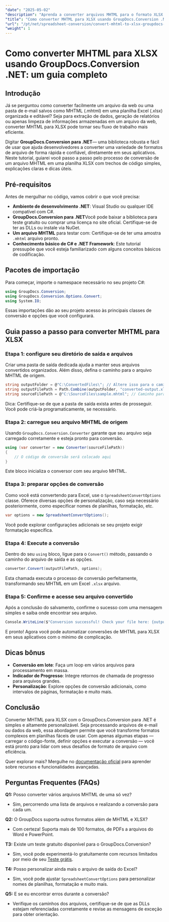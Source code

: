 ```yaml
---
"date": "2025-05-02"
"description": "Aprenda a converter arquivos MHTML para o formato XLSX do Excel com eficiência usando o GroupDocs.Conversion .NET. Siga este guia completo para obter instruções passo a passo e práticas recomendadas."
"title": "Como converter MHTML para XLSX usando GroupDocs.Conversion .NET - Um guia completo"
"url": "/pt/net/spreadsheet-conversion/convert-mhtml-to-xlsx-groupdocs-net/"
"weight": 1
---
```


# Como converter MHTML para XLSX usando GroupDocs.Conversion .NET: um guia completo

## Introdução

Já se perguntou como converter facilmente um arquivo da web ou uma pasta de e-mail salvos como MHTML (.mhtml) em uma planilha Excel (.xlsx) organizada e editável? Seja para extração de dados, geração de relatórios ou apenas limpeza de informações armazenadas em um arquivo da web, converter MHTML para XLSX pode tornar seu fluxo de trabalho mais eficiente.

Digitar **GroupDocs.Conversion para .NET**— uma biblioteca robusta e fácil de usar que ajuda desenvolvedores a converter uma variedade de formatos de arquivo de forma rápida e confiável, diretamente em seus aplicativos. Neste tutorial, guiarei você passo a passo pelo processo de conversão de um arquivo MHTML em uma planilha XLSX com trechos de código simples, explicações claras e dicas úteis.


## Pré-requisitos

Antes de mergulhar no código, vamos cobrir o que você precisa:

- **Ambiente de desenvolvimento .NET**: Visual Studio ou qualquer IDE compatível com C#.
- **GroupDocs.Conversion para .NET**Você pode baixar a biblioteca para teste gratuito ou comprar uma licença no site oficial. Certifique-se de ter as DLLs ou instale via NuGet.
- **Um arquivo MHTML** para testar com: Certifique-se de ter uma amostra `.mhtml` arquivo pronto.
- **Conhecimento básico de C# e .NET Framework**: Este tutorial pressupõe que você esteja familiarizado com alguns conceitos básicos de codificação.


## Pacotes de importação

Para começar, importe o namespace necessário no seu projeto C#:

```csharp
using GroupDocs.Conversion;
using GroupDocs.Conversion.Options.Convert;
using System.IO;
```

Essas importações dão ao seu projeto acesso às principais classes de conversão e opções que você configurará.


## Guia passo a passo para converter MHTML para XLSX

### Etapa 1: configure seu diretório de saída e arquivos

Criar uma pasta de saída dedicada ajuda a manter seus arquivos convertidos organizados. Além disso, defina o caminho para o arquivo MHTML de origem.

```csharp
string outputFolder = @"C:\ConvertedFiles\"; // Altere isso para o caminho de saída desejado
string outputFilePath = Path.Combine(outputFolder, "converted-output.xlsx");
string sourceFilePath = @"C:\SourceFiles\sample.mhtml"; // Caminho para o seu arquivo MHTML de origem
```

Dica: Certifique-se de que a pasta de saída exista antes de prosseguir. Você pode criá-la programaticamente, se necessário.


### Etapa 2: carregue seu arquivo MHTML de origem

Usando `GroupDocs.Conversion.Converter` garante que seu arquivo seja carregado corretamente e esteja pronto para conversão.

```csharp
using (var converter = new Converter(sourceFilePath))
{
    // O código de conversão será colocado aqui
}
```

Este bloco inicializa o conversor com seu arquivo MHTML.


### Etapa 3: preparar opções de conversão

Como você está convertendo para Excel, use o `SpreadsheetConvertOptions` classe. Oferece diversas opções de personalização, caso seja necessário posteriormente, como especificar nomes de planilhas, formatação, etc.

```csharp
var options = new SpreadsheetConvertOptions();
```

Você pode explorar configurações adicionais se seu projeto exigir formatação específica.


### Etapa 4: Execute a conversão

Dentro do seu `using` bloco, ligue para o `Convert()` método, passando o caminho do arquivo de saída e as opções.

```csharp
converter.Convert(outputFilePath, options);
```

Esta chamada executa o processo de conversão perfeitamente, transformando seu MHTML em um Excel `.xlsx` arquivo.


### Etapa 5: Confirme e acesse seu arquivo convertido

Após a conclusão do salvamento, confirme o sucesso com uma mensagem simples e saiba onde encontrar seu arquivo.

```csharp
Console.WriteLine($"Conversion successful! Check your file here: {outputFilePath}");
```

E pronto! Agora você pode automatizar conversões de MHTML para XLSX em seus aplicativos com o mínimo de complicação.


## Dicas bônus

- **Conversão em lote**: Faça um loop em vários arquivos para processamento em massa.
- **Indicador de Progresso**: Integre retornos de chamada de progresso para arquivos grandes.
- **Personalização**: Explore opções de conversão adicionais, como intervalos de páginas, formatação e muito mais.


## Conclusão

Converter MHTML para XLSX com o GroupDocs.Conversion para .NET é simples e altamente personalizável. Seja processando arquivos de e-mail ou dados da web, essa abordagem permite que você transforme formatos complexos em planilhas fáceis de usar. Com apenas algumas etapas — carregar o código-fonte, definir opções e executar a conversão — você está pronto para lidar com seus desafios de formato de arquivo com eficiência.

Quer explorar mais? Mergulhe no [documentação oficial](https://docs.groupdocs.com/conversion/net/) para aprender sobre recursos e funcionalidades avançadas.


## Perguntas Frequentes (FAQs)

**Q1:** Posso converter vários arquivos MHTML de uma só vez?  

- Sim, percorrendo uma lista de arquivos e realizando a conversão para cada um.

**Q2:** O GroupDocs suporta outros formatos além de MHTML e XLSX?  

- Com certeza! Suporta mais de 100 formatos, de PDFs a arquivos do Word e PowerPoint.

**T3:** Existe um teste gratuito disponível para o GroupDocs.Conversion?  

- Sim, você pode experimentá-lo gratuitamente com recursos limitados por meio de seu [Teste grátis](https://releases.groupdocs.com/conversion/net/).

**T4:** Posso personalizar ainda mais o arquivo de saída do Excel?  

- Sim, você pode ajustar `SpreadsheetConvertOptions` para personalizar nomes de planilhas, formatação e muito mais.

**Q5:** E se eu encontrar erros durante a conversão?  

- Verifique os caminhos dos arquivos, certifique-se de que as DLLs estejam referenciadas corretamente e revise as mensagens de exceção para obter orientação.